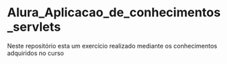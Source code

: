# Alura_Aplicacao_de_conhecimentos_servlets
Neste repositório esta um exercício realizado mediante os conhecimentos adquiridos no curso

